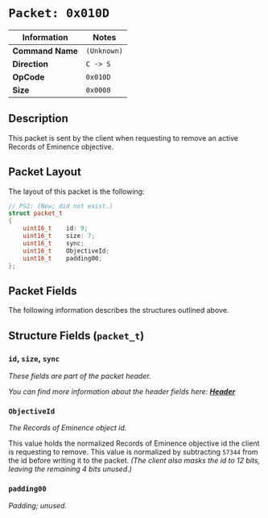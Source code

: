 # `Packet: 0x010D`

| Information               | Notes |
|---                        |---    |
| **Command Name**          | `(Unknown)` |
| **Direction**             | `C -> S` |
| **OpCode**                | `0x010D` |
| **Size**                  | `0x0008` |

## Description

This packet is sent by the client when requesting to remove an active Records of Eminence objective.

## Packet Layout

The layout of this packet is the following:

```cpp
// PS2: (New; did not exist.)
struct packet_t
{
    uint16_t    id: 9;
    uint16_t    size: 7;
    uint16_t    sync;
    uint16_t    ObjectiveId;
    uint16_t    padding00;
};
```

## Packet Fields

The following information describes the structures outlined above.

## Structure Fields (`packet_t`)

### `id`, `size`, `sync`

_These fields are part of the packet header._

_You can find more information about the header fields here: [**Header**](/world/HEADER.md)_

### `ObjectiveId`

_The Records of Eminence object id._

This value holds the normalized Records of Eminence objective id the client is requesting to remove. This value is normalized by subtracting `57344` from the id before writing it to the packet. _(The client also masks the id to 12 bits, leaving the remaining 4 bits unused.)_

### `padding00`

_Padding; unused._
